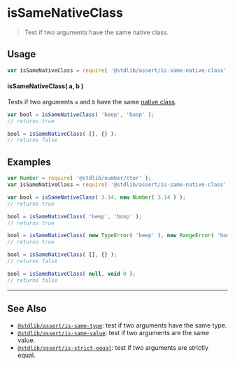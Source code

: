 <!--

@license Apache-2.0

Copyright (c) 2021 The Stdlib Authors.

Licensed under the Apache License, Version 2.0 (the "License");
you may not use this file except in compliance with the License.
You may obtain a copy of the License at

   http://www.apache.org/licenses/LICENSE-2.0

Unless required by applicable law or agreed to in writing, software
distributed under the License is distributed on an "AS IS" BASIS,
WITHOUT WARRANTIES OR CONDITIONS OF ANY KIND, either express or implied.
See the License for the specific language governing permissions and
limitations under the License.

-->

# isSameNativeClass

> Test if two arguments have the same native class.

<section class="usage">

## Usage

```javascript
var isSameNativeClass = require( '@stdlib/assert/is-same-native-class' );
```

#### isSameNativeClass( a, b )

Tests if two arguments `a` and `b` have the same [native class][@stdlib/utils/native-class].

```javascript
var bool = isSameNativeClass( 'beep', 'boop' );
// returns true

bool = isSameNativeClass( [], {} );
// returns false
```

</section>

<!-- /.usage -->

<section class="notes">

</section>

<!-- /.notes -->

<section class="examples">

## Examples

<!-- eslint-disable no-new-wrappers -->

<!-- eslint no-undef: "error" -->

```javascript
var Number = require( '@stdlib/number/ctor' );
var isSameNativeClass = require( '@stdlib/assert/is-same-native-class' );

var bool = isSameNativeClass( 3.14, new Number( 3.14 ) );
// returns true

bool = isSameNativeClass( 'beep', 'boop' );
// returns true

bool = isSameNativeClass( new TypeError( 'beep' ), new RangeError( 'boop' ) );
// returns true

bool = isSameNativeClass( [], {} );
// returns false

bool = isSameNativeClass( null, void 0 );
// returns false
```

</section>

<!-- /.examples -->

<!-- Section for related `stdlib` packages. Do not manually edit this section, as it is automatically populated. -->

<section class="related">

* * *

## See Also

-   <span class="package-name">[`@stdlib/assert/is-same-type`][@stdlib/assert/is-same-type]</span><span class="delimiter">: </span><span class="description">test if two arguments have the same type.</span>
-   <span class="package-name">[`@stdlib/assert/is-same-value`][@stdlib/assert/is-same-value]</span><span class="delimiter">: </span><span class="description">test if two arguments are the same value.</span>
-   <span class="package-name">[`@stdlib/assert/is-strict-equal`][@stdlib/assert/is-strict-equal]</span><span class="delimiter">: </span><span class="description">test if two arguments are strictly equal.</span>

</section>

<!-- /.related -->

<!-- Section for all links. Make sure to keep an empty line after the `section` element and another before the `/section` close. -->

<section class="links">

[@stdlib/utils/native-class]: https://github.com/stdlib-js/stdlib/tree/develop/lib/node_modules/%40stdlib/utils/native-class

<!-- <related-links> -->

[@stdlib/assert/is-same-type]: https://github.com/stdlib-js/stdlib/tree/develop/lib/node_modules/%40stdlib/assert/is-same-type

[@stdlib/assert/is-same-value]: https://github.com/stdlib-js/stdlib/tree/develop/lib/node_modules/%40stdlib/assert/is-same-value

[@stdlib/assert/is-strict-equal]: https://github.com/stdlib-js/stdlib/tree/develop/lib/node_modules/%40stdlib/assert/is-strict-equal

<!-- </related-links> -->

</section>

<!-- /.links -->
